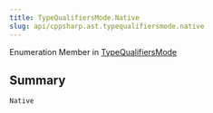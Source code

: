 ```yaml
---
title: TypeQualifiersMode.Native
slug: api/cppsharp.ast.typequalifiersmode.native
---
```

Enumeration Member in [TypeQualifiersMode](/api/cppsharp/ast/typequalifiersmode)

## Summary



```csharp
Native
```

